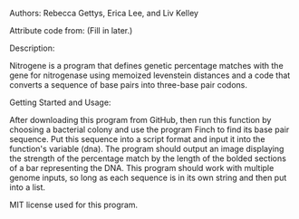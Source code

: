 Authors: Rebecca Gettys, Erica Lee, and Liv Kelley

Attribute code from: (Fill in later.)

Description:

Nitrogene is a program that defines genetic percentage matches with the gene for nitrogenase using memoized levenstein distances and a code that converts a sequence of base pairs into three-base pair codons.

Getting Started and Usage:

After downloading this program from GitHub, then run this function by choosing a bacterial colony and use the program Finch to find its base pair sequence. Put this sequence into a script format and input it into the function's variable (dna). The program should output an image displaying the strength of the percentage match by the length of the bolded sections of a bar representing the DNA. This program should work with multiple genome inputs, so long as each sequence is in its own string and then put into a list.

MIT license used for this program.
